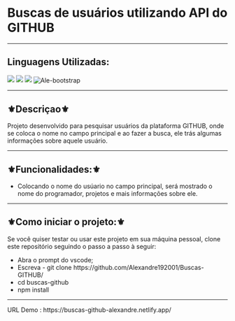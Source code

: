 
<h1>Buscas de usuários utilizando API do GITHUB</h1>
<hr>
<h2>Linguagens Utilizadas:</h2>

<div style="display: inline_block">
  <img src="https://img.shields.io/badge/HTML5-E34F26?style=for-the-badge&logo=html5&logoColor=white"></img> 
  <img src="https://img.shields.io/badge/Sass-CC6699?style=for-the-badge&logo=sass&logoColor=white"></img>
  <img src="https://img.shields.io/badge/JavaScript-F7DF1E?style=for-the-badge&logo=javascript&logoColor=black"></img>
  <img align="center" alt="Ale-bootstrap" src="https://img.shields.io/badge/Bootstrap-563D7C?style=for-the-badge&logo=bootstrap&logoColor=white">
</div>

<hr>
<h2>⚜️Descriçao⚜️</h2>
<p>Projeto desenvolvido para pesquisar usuários da plataforma GITHUB, onde se coloca o nome no campo principal e ao fazer a busca, ele trás algumas informações sobre aquele usuário.</p>
<hr>
<h2>⚜️Funcionalidades:⚜️</h2>
<ul>
<li>Colocando o nome do usúario no campo principal, será mostrado o nome do programador, projetos e mais informações sobre ele.</li>
</ul>
<hr>
<h2>⚜️Como iniciar o projeto:⚜️</h2>
<p>Se você quiser testar ou usar este projeto em sua máquina pessoal, clone este repositório seguindo o passo a passo à seguir:</p>
<ul>
<li>Abra o prompt do vscode;</li>
<li>Escreva - git clone https://github.com/Alexandre192001/Buscas-GITHUB/</li>
<li>cd buscas-github</li>
<li>npm install</li>
</ul>
<hr>
URL Demo :  https://buscas-github-alexandre.netlify.app/
